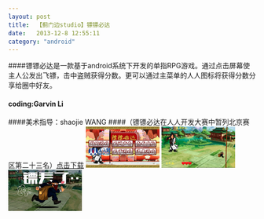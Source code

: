 ```yaml
---
layout: post
title:  【蓟门边studio】镖镖必达
date:   2013-12-8 12:55:11
category: "android"
---
```

####镖镖必达是一款基于android系统下开发的单指RPG游戏。通过点击屏幕使主人公发出飞镖，击中盗贼获得分数。更可以通过主菜单的人人图标将获得分数分享给圈中好友。
#### coding:Garvin Li  
####美术指导：shaojie WANG
####（镖镖必达在人人开发大赛中暂列北京赛区第二十三名）[点击下载](/download/Biaobiao.apk)
 <img src='/images/biaobiao2.png' width=150 height=84 align=left/> <img src='/images/biaobiao1.png' width=150 height=84 align=center/> <img src='/images/biaobiao.png' width=150 height=84 align=right/>